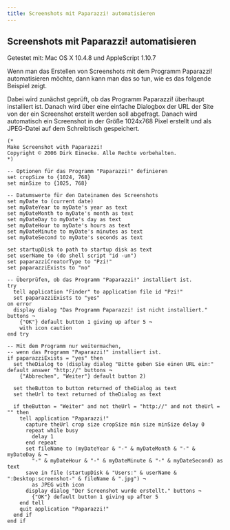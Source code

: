 ```yaml
---
title: Screenshots mit Paparazzi! automatisieren
---
```


## Screenshots mit Paparazzi! automatisieren

Getestet mit: Mac OS X 10.4.8 und AppleScript 1.10.7

Wenn man das Erstellen von Screenshots mit dem Programm Paparazzi! automatisieren möchte, dann kann man das so tun, wie es das folgende Beispiel zeigt.

Dabei wird zunächst geprüft, ob das Programm Paparazzi! überhaupt installiert ist. Danach wird über eine einfache Dialogbox der URL der Site von der ein Screenshot erstellt werden soll abgefragt. Danach wird automatisch ein Screenshot in der Größe 1024x768 Pixel erstellt und als JPEG-Datei auf dem Schreibtisch gespeichert.

```applescript
(*
Make Screenshot with Paparazzi!
Copyright © 2006 Dirk Einecke. Alle Rechte vorbehalten.
*)

-- Optionen für das Programm "Paparazzi!" definieren
set cropSize to {1024, 768}
set minSize to {1025, 768}

-- Datumswerte für den Dateinamen des Screenshots
set myDate to (current date)
set myDateYear to myDate's year as text
set myDateMonth to myDate's month as text
set myDateDay to myDate's day as text
set myDateHour to myDate's hours as text
set myDateMinute to myDate's minutes as text
set myDateSecond to myDate's seconds as text

set startupDisk to path to startup disk as text
set userName to (do shell script "id -un")
set paparazziCreatorType to "Pzi!"
set paparazziExists to "no"

-- Überprüfen, ob das Programm "Paparazzi!" installiert ist.
try
  tell application "Finder" to application file id "Pzi!"
  set paparazziExists to "yes"
on error
  display dialog "Das Programm Paparazzi! ist nicht installiert." buttons ¬
    {"OK"} default button 1 giving up after 5 ¬
    with icon caution
end try

-- Mit dem Programm nur weitermachen,
-- wenn das Programm "Paparazzi!" installiert ist.
if paparazziExists = "yes" then
  set theDialog to (display dialog "Bitte geben Sie einen URL ein:" default answer "http://" buttons ¬
    {"Abbrechen", "Weiter"} default button 2)
  
  set theButton to button returned of theDialog as text
  set theUrl to text returned of theDialog as text
  
  if theButton = "Weiter" and not theUrl = "http://" and not theUrl = "" then
    tell application "Paparazzi!"
      capture theUrl crop size cropSize min size minSize delay 0
      repeat while busy
        delay 1
      end repeat
      set fileName to (myDateYear & "-" & myDateMonth & "-" & myDateDay & ¬
        "-" & myDateHour & "-" & myDateMinute & "-" & myDateSecond) as text
      save in file (startupDisk & "Users:" & userName & ":Desktop:screenshot-" & fileName & ".jpg") ¬
        as JPEG with icon
      display dialog "Der Screenshot wurde erstellt." buttons ¬
        {"OK"} default button 1 giving up after 5
    end tell
    quit application "Paparazzi!"
  end if
end if
```
